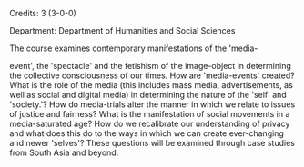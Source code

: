 Credits: 3 (3-0-0)

Department: Department of Humanities and Social Sciences

The course examines contemporary manifestations of the 'media-

event', the 'spectacle' and the fetishism of the image-object in determining the collective consciousness of our times. How are 'media-events' created? What is the role of the media (this includes mass media, advertisements, as well as social and digital media) in determining the nature of the 'self' and 'society.'? How do media-trials alter the manner in which we relate to issues of justice and fairness? What is the manifestation of social movements in a media-saturated age? How do we recalibrate our understanding of privacy and what does this do to the ways in which we can create ever-changing and newer 'selves'? These questions will be examined through case studies from South Asia and beyond.